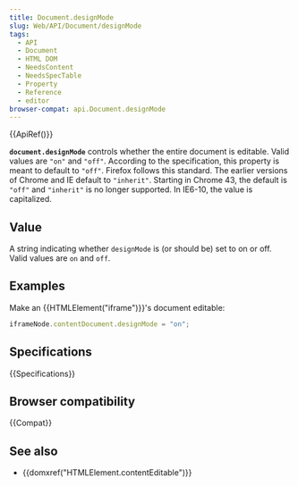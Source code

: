 ```yaml
---
title: Document.designMode
slug: Web/API/Document/designMode
tags:
  - API
  - Document
  - HTML DOM
  - NeedsContent
  - NeedsSpecTable
  - Property
  - Reference
  - editor
browser-compat: api.Document.designMode
---
```

{{ApiRef()}}

**`document.designMode`** controls whether the entire document
is editable. Valid values are `"on"` and `"off"`. According to the
specification, this property is meant to default to `"off"`. Firefox follows
this standard. The earlier versions of Chrome and IE default to `"inherit"`.
Starting in Chrome 43, the default is `"off"` and `"inherit"` is
no longer supported. In IE6-10, the value is capitalized.

## Value

A string indicating whether `designMode` is (or should be) set to on or off.
Valid values are `on` and `off`.

## Examples

Make an {{HTMLElement("iframe")}}'s document editable:

```js
iframeNode.contentDocument.designMode = "on";
```

## Specifications

{{Specifications}}

## Browser compatibility

{{Compat}}

## See also

- {{domxref("HTMLElement.contentEditable")}}
